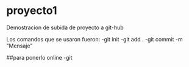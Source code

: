 # proyecto1

Demostracion de subida de proyecto a  git-hub

Los comandos que se usaron fueron:
-git init
-git add .
-git commit -m "Mensaje"

##para ponerlo online
-git 
